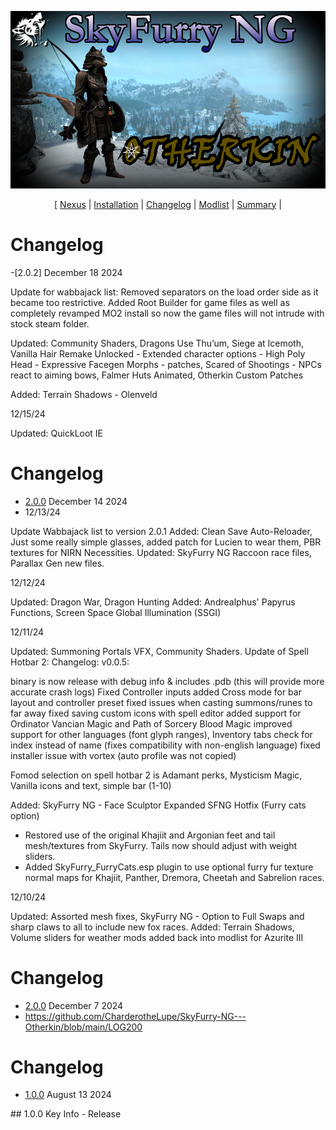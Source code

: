 ![](https://github.com/CharderotheLupe/SkyFurry-NG---Otherkin/blob/main/Assets/splash.png)

<p align="center">
  [ <a href="https://www.nexusmods.com/skyrimspecialedition/mods/126656">Nexus</a> |
  <a href="https://github.com/CharderotheLupe/SkyFurry-NG---Otherkin/blob/main/README.md">Installation</a> |
  <a href="https://github.com/CharderotheLupe/SkyFurry-NG---Otherkin/blob/main/Changelog.md">Changelog</a> |
  <a href="https://loadorderlibrary.com/lists/skyfurry-ng-otherkin">Modlist</a> |
  <a href="https://github.com/CharderotheLupe/SkyFurry-NG---Otherkin/blob/main/Summary.md">Summary</a> |
  </p>


# Changelog
-[2.0.2] December 18 2024

Update for wabbajack list: Removed separators on the load order side as it became too restrictive. Added Root Builder for game files as well as completely revamped MO2 install so now the game files will not intrude with stock steam folder.

Updated: Community Shaders, Dragons Use Thu’um, Siege at Icemoth, Vanilla Hair Remake Unlocked - Extended character options - High Poly Head - Expressive Facegen Morphs - patches, Scared of Shootings - NPCs react to aiming bows, Falmer Huts Animated, Otherkin Custom Patches

Added: Terrain Shadows - Olenveld

12/15/24

Updated: QuickLoot IE




  
# Changelog
- [2.0.0](#201) December 14 2024
- 12/13/24

Update Wabbajack list to version 2.0.1
Added: Clean Save Auto-Reloader, Just some really simple glasses, added patch for Lucien to wear them, PBR textures for NIRN Necessities.
Updated:  SkyFurry NG Raccoon race files, Parallax Gen new files.

12/12/24

Updated: Dragon War, Dragon Hunting
Added: Andrealphus' Papyrus Functions, Screen Space Global Illumination (SSGI)

12/11/24

Updated: Summoning Portals VFX, Community Shaders.
Update of Spell Hotbar 2:
Changelog:
v0.0.5:

binary is now release with debug info & includes .pdb (this will provide more accurate crash logs)
Fixed Controller inputs
added Cross mode for bar layout and controller preset
fixed issues when casting summons/runes to far away
fixed saving custom icons with spell editor
added support for Ordinator Vancian Magic and Path of Sorcery Blood Magic
improved support for other languages (font glyph ranges), Inventory tabs check for index instead of name (fixes compatibility with non-english language)
fixed installer issue with vortex (auto profile was not copied)

Fomod selection on spell hotbar 2 is Adamant perks, Mysticism Magic, Vanilla icons and text, simple bar (1-10)

Added: SkyFurry NG - Face Sculptor Expanded
SFNG Hotfix (Furry cats option)
- Restored use of the original Khajiit and Argonian feet and tail mesh/textures from SkyFurry. Tails now should adjust with weight sliders.
- Added SkyFurry_FurryCats.esp plugin to use optional furry fur texture normal maps for Khajiit, Panther, Dremora, Cheetah and Sabrelion races.

12/10/24

Updated: Assorted mesh fixes, SkyFurry NG - Option to Full Swaps and sharp claws to all to include new fox races.
Added: Terrain Shadows, Volume sliders for weather mods added back into modlist for Azurite III


# Changelog
- [2.0.0](#200) December 7 2024
- https://github.com/CharderotheLupe/SkyFurry-NG---Otherkin/blob/main/LOG200

# Changelog
- [1.0.0](#100) August 13 2024


</Details>
## 1.0.0
Key Info
 - Release
